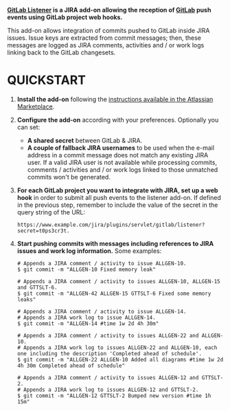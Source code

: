 **[GitLab Listener](https://marketplace.atlassian.com/plugins/com.allenta.jira.plugins.gitlab.gitlab-listener) is a JIRA add-on allowing the reception of [GitLab](https://about.gitlab.com) push events using GitLab project web hooks.**

[logo]: https://github.com/allenta/gitlab-listener/raw/master/banner.png "GitLab Listener banner"

This add-on allows integration of commits pushed to GitLab inside JIRA issues. Issue keys are extracted from commit messages; then, these messages are logged as JIRA comments, activities and / or work logs linking back to the GitLab changesets.

QUICKSTART
==========

1. **Install the add-on** following the [instructions available in the Atlassian Marketplace](https://marketplace.atlassian.com/plugins/com.allenta.jira.plugins.gitlab.gitlab-listener).

2. **Configure the add-on** according with your preferences. Optionally you can set:
    - **A shared secret** between GitLab & JIRA.
    - **A couple of fallback JIRA usernames** to be used when the e-mail address in a commit message does not match any existing JIRA user. If a valid JIRA user is not available while processing commits, comments / activities and / or work logs linked to those unmatched commits won't be generated.

3. **For each GitLab project you want to integrate with JIRA, set up a web hook** in order to submit all push events to the listener add-on. If defined in the previous step, remember to include the value of the secret in the query string of the URL:

    ```
    https://www.example.com/jira/plugins/servlet/gitlab/listener?secret=t0ps3cr3t.
    ```

4. **Start pushing commits with messages including references to JIRA issues and work log information.** Some examples:

    ```
    # Appends a JIRA comment / activity to issue ALLGEN-10.
    $ git commit -m "ALLGEN-10 Fixed memory leak"

    # Appends a JIRA comment / activity to issues ALLGEN-10, ALLGEN-15 and GTTSLT-6.
    $ git commit -m "ALLGEN-42 ALLGEN-15 GTTSLT-6 Fixed some memory leaks"

    # Appends a JIRA comment / activity to issue ALLGEN-14.
    # Appends a JIRA work log to issue ALLGEN-14.
    $ git commit -m "ALLGEN-14 #time 1w 2d 4h 30m"

    # Appends a JIRA comment / activity to issues ALLGEN-22 and ALLGEN-10.
    # Appends a JIRA work log to issues ALLGEN-22 and ALLGEN-10, each one including the description 'Completed ahead of schedule'.
    $ git commit -m "ALLGEN-22 ALLGEN-10 Added all diagrams #time 1w 2d 4h 30m Completed ahead of schedule"

    # Appends a JIRA comment / activity to issues ALLGEN-12 and GTTSLT-2.
    # Appends a JIRA work log to issues ALLGEN-12 and GTTSLT-2.
    $ git commit -m "ALLGEN-12 GTTSLT-2 Bumped new version #time 1h 15m"
    ```
